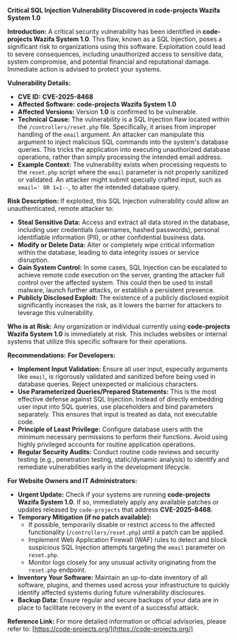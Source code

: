 **Critical SQL Injection Vulnerability Discovered in code-projects Wazifa System 1.0**

**Introduction:**
A critical security vulnerability has been identified in **code-projects Wazifa System 1.0**. This flaw, known as a SQL Injection, poses a significant risk to organizations using this software. Exploitation could lead to severe consequences, including unauthorized access to sensitive data, system compromise, and potential financial and reputational damage. Immediate action is advised to protect your systems.

**Vulnerability Details:**
*   **CVE ID:** **CVE-2025-8468**
*   **Affected Software:** **code-projects Wazifa System 1.0**
*   **Affected Versions:** Version **1.0** is confirmed to be vulnerable.
*   **Technical Cause:** The vulnerability is a SQL Injection flaw located within the `/controllers/reset.php` file. Specifically, it arises from improper handling of the `email` argument. An attacker can manipulate this argument to inject malicious SQL commands into the system's database queries. This tricks the application into executing unauthorized database operations, rather than simply processing the intended email address.
*   **Example Context:** The vulnerability exists when processing requests to the `reset.php` script where the `email` parameter is not properly sanitized or validated. An attacker might submit specially crafted input, such as `email=' OR 1=1--`, to alter the intended database query.

**Risk Description:**
If exploited, this SQL Injection vulnerability could allow an unauthenticated, remote attacker to:
*   **Steal Sensitive Data:** Access and extract all data stored in the database, including user credentials (usernames, hashed passwords), personal identifiable information (PII), or other confidential business data.
*   **Modify or Delete Data:** Alter or completely wipe critical information within the database, leading to data integrity issues or service disruption.
*   **Gain System Control:** In some cases, SQL Injection can be escalated to achieve remote code execution on the server, granting the attacker full control over the affected system. This could then be used to install malware, launch further attacks, or establish a persistent presence.
*   **Publicly Disclosed Exploit:** The existence of a publicly disclosed exploit significantly increases the risk, as it lowers the barrier for attackers to leverage this vulnerability.

**Who is at Risk:**
Any organization or individual currently using **code-projects Wazifa System 1.0** is immediately at risk. This includes websites or internal systems that utilize this specific software for their operations.

**Recommendations:**
**For Developers:**
*   **Implement Input Validation:** Ensure all user input, especially arguments like `email`, is rigorously validated and sanitized before being used in database queries. Reject unexpected or malicious characters.
*   **Use Parameterized Queries/Prepared Statements:** This is the most effective defense against SQL Injection. Instead of directly embedding user input into SQL queries, use placeholders and bind parameters separately. This ensures that input is treated as data, not executable code.
*   **Principle of Least Privilege:** Configure database users with the minimum necessary permissions to perform their functions. Avoid using highly privileged accounts for routine application operations.
*   **Regular Security Audits:** Conduct routine code reviews and security testing (e.g., penetration testing, static/dynamic analysis) to identify and remediate vulnerabilities early in the development lifecycle.

**For Website Owners and IT Administrators:**
*   **Urgent Update:** Check if your systems are running **code-projects Wazifa System 1.0**. If so, immediately apply any available patches or updates released by `code-projects` that address **CVE-2025-8468**.
*   **Temporary Mitigation (if no patch available):**
    *   If possible, temporarily disable or restrict access to the affected functionality (`/controllers/reset.php`) until a patch can be applied.
    *   Implement Web Application Firewall (WAF) rules to detect and block suspicious SQL Injection attempts targeting the `email` parameter on `reset.php`.
    *   Monitor logs closely for any unusual activity originating from the `reset.php` endpoint.
*   **Inventory Your Software:** Maintain an up-to-date inventory of all software, plugins, and themes used across your infrastructure to quickly identify affected systems during future vulnerability disclosures.
*   **Backup Data:** Ensure regular and secure backups of your data are in place to facilitate recovery in the event of a successful attack.

**Reference Link:**
For more detailed information or official advisories, please refer to:
[https://code-projects.org/](https://code-projects.org/)